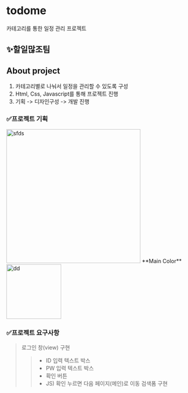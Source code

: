 # todome
카테고리를 통한 일정 관리 프로젝트

## ✨할일많조팀

## About project
1. 카테고리별로 나눠서 일정을 관리할 수 있도록 구성
2. Html, Css, Javascript를 통해 프로젝트 진행
3. 기획 -> 디자인구성 -> 개발 진행

### ✅프로젝트 기획
<img width="350" alt="sfds" src="https://user-images.githubusercontent.com/81394850/153700389-ec393bfb-074d-427b-98d7-747097c881f7.png">
**Main Color**
<img width="143" alt="dd" src="https://user-images.githubusercontent.com/81394850/153700444-c04fe9a0-460f-4fd1-abc2-370ffacd5ecf.png">

### ✅프로젝트 요구사항
> 로그인 창(view) 구현
>> - ID 입력 텍스트 박스
>>- PW 입력 텍스트 박스
>>- 확인 버튼
>>- JS) 확인 누르면 다음 페이지(메인)로 이동
> 검색폼 구현
